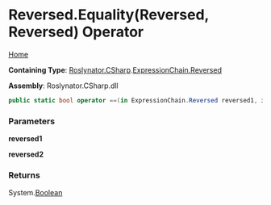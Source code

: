 # Reversed\.Equality\(Reversed, Reversed\) Operator

[Home](../../../../../README.md)

**Containing Type**: [Roslynator.CSharp](../../../README.md)\.[ExpressionChain.Reversed](../README.md)

**Assembly**: Roslynator\.CSharp\.dll

```csharp
public static bool operator ==(in ExpressionChain.Reversed reversed1, in ExpressionChain.Reversed reversed2)
```

### Parameters

**reversed1**



**reversed2**



### Returns

System\.[Boolean](https://docs.microsoft.com/en-us/dotnet/api/system.boolean)

